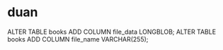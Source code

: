 # duan
ALTER TABLE books ADD COLUMN file_data LONGBLOB;
ALTER TABLE books ADD COLUMN file_name VARCHAR(255);